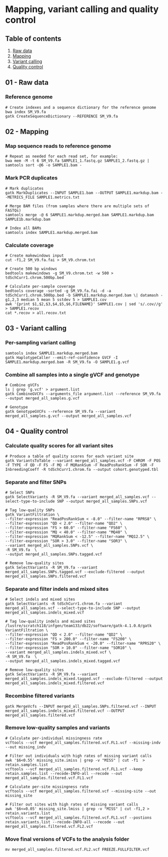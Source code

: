 # Mapping, variant calling and quality control

## Table of contents
1. [Raw data](#raw)
2. [Mapping](#mapping)
3. [Variant calling](#variantcalling)
4. [Quality control](#qc)

## 01 - Raw data <a name="raw"></a>
### Reference genome
```
# Create indexes and a sequence dictionary for the reference genome
bwa index SM_V9.fa
gatk CreateSequenceDictionary --REFERENCE SM_V9.fa
```
## 02 - Mapping <a name="mapping"></a>
### Map sequence reads to reference genome
```
# Repeat as needed for each read set, for example:
bwa mem -M -t 6 SM_V9.fa SAMPLE1_1.fastq.gz SAMPLE1_2.fastq.gz | samtools sort -@6 -o SAMPLE1.bam -
```
### Mark PCR duplicates
```
# Mark duplicates
gatk MarkDuplicates --INPUT SAMPLE1.bam --OUTPUT SAMPLE1.markdup.bam --METRICS_FILE SAMPLE1.metrics.txt

# Merge BAM files (from samples where there are multiple sets of FASTQs)
samtools merge -@ 6 SAMPLE1.markdup.merged.bam SAMPLE1.markdup.bam SAMPLE1b.markdup.bam

# Index all BAMs
samtools index SAMPLE1.markdup.merged.bam
```
### Calculate coverage
```
# Create makewindows input
cut -f1,2 SM_V9.fa.fai > SM_V9.chrom.txt

# Create 500 bp windows
bedtools makewindows -g SM_V9.chrom.txt -w 500 > tdSchCurr1.chrom.500bp.bed

# Calculate per-sample coverage
bedtools coverage -sorted -g SM_V9.fa.fai -d -a tdSchCurr1.chrom.500bp.bed -b SAMPLE1.markdup.merged.bam \| datamash -g1,2,3 median 5 mean 5 sstdev 5 > SAMPLE1.cov
awk '{print $1,$2,$3,$4,$5,$6,FILENAME}' SAMPLE1.cov | sed 's/.cov//g' > SAMPLE1.recov
cat *.recov > all.recov.txt
```
## 03 - Variant calling <a name="variantcalling"></a>

### Per-sampling variant calling
```
samtools index SAMPLE1.markdup.merged.bam
gatk HaplotypeCaller --emit-ref-confidence GVCF -I SAMPLE1.markdup.merged.bam -R SM_V9.fa -O SAMPLE1.g.vcf
```
### Combine all samples into a single gVCF and genotype
```
# Combine gVCFs
ls | grep 'g.vcf' > argument.list
gatk CombineGVCFs --arguments_file argument.list --reference SM_V9.fa --output merged_all_samples.g.vcf

# Genotype
gatk GenotypeGVCFs --reference SM_V9.fa --variant merged_all_samples.g.vcf --output merged_all_samples.vcf
```
## 04 - Quality control <a name="qc"></a>
### Calculate quality scores for all variant sites
```
# Produce a table of quality scores for each variant site
gatk VariantsToTable --variant merged_all_samples.vcf -F CHROM -F POS -F TYPE -F QD -F FS -F MQ -F MQRankSum -F ReadPosRankSum -F SOR -F InbreedingCoeff -R tdSchCurr1.chrom.fa --output cohort.genotyped.tbl
```
### Separate and filter SNPs
```
# Select SNPs
gatk SelectVariants -R SM_V9.fa --variant merged_all_samples.vcf --select-type-to-include SNP --output merged_all_samples.SNPs.vcf

# Tag low-quality SNPs
gatk VariantFiltration \
--filter-expression "ReadPosRankSum < -8.0" --filter-name "RPRS8" \
--filter-expression "QD < 2.0" --filter-name "QD2" \
--filter-expression "FS > 60.0" --filter-name "FS60" \
--filter-expression "MQ < 40.0" --filter-name "MQ40" \
--filter-expression "MQRankSum < -12.5" --filter-name "MQ12.5" \
--filter-expression "SOR > 3.0" --filter-name "SOR3" \
--variant merged_all_samples.SNPs.vcf \
-R SM_V9.fa  \
--output merged_all_samples.SNPs.tagged.vcf

# Remove low-quality sites
gatk SelectVariants -R SM_V9.fa --variant merged_all_samples.SNPs.tagged.vcf --exclude-filtered --output merged_all_samples.SNPs.filtered.vcf
```
### Separate and filter indels and mixed sites
```
# Select indels and mixed sites
gatk SelectVariants -R tdSchCurr1.chrom.fa --variant merged_all_samples.vcf --select-type-to-include SNP --output merged_all_samples.indels_mixed.vcf

# Tag low-quality indels and mixed sites
/lustre/scratch118/infgen/team133/db22/software/gatk-4.1.0.0/gatk VariantFiltration \
--filter-expression "QD < 2.0" --filter-name "QD2" \
--filter-expression "FS > 200.0" --filter-name "FS200" \
--filter-expression "ReadPosRankSum < -20.0" --filter-name "RPRS20" \
--filter-expression "SOR > 10.0" --filter-name "SOR10" \
--variant merged_all_samples.indels_mixed.vcf \
-R SM_V9.fa  \
--output merged_all_samples.indels_mixed.tagged.vcf

# Remove low-quality sites
gatk SelectVariants -R SM_V9.fa --variant merged_all_samples.indels_mixed.tagged.vcf --exclude-filtered --output merged_all_samples.indels_mixed.filtered.vcf
```
### Recombine filtered variants
```
gatk MergeVcfs --INPUT merged_all_samples.SNPs.filtered.vcf --INPUT merged_all_samples.indels_mixed.filtered.vcf --OUTPUT merged_all_samples.filtered.vcf
```
### Remove low-quality samples and variants 
```
# Calculate per-individual missingness rate 
vcftools --vcf merged_all_samples.filtered.vcf.FL1.vcf --missing-indv --out missing_indv

# Filter out individuals with high rates of missing variant calls
awk '$6<0.55' missing_site.imiss | grep -v "MISS" | cut -f1  > retain.samples.list
vcftools --vcf merged_all_samples.filtered.vcf.FL1.vcf --keep retain.samples.list --recode-INFO-all --recode --out merged_all_samples.filtered.vcf.FL1.vcf  

# Calculate per-site missingness rate 
vcftools --vcf merged_all_samples.filtered.vcf --missing-site --out missing_site

# Filter out sites with high rates of missing variant calls
awk '$6<=0.05' missing_site.lmiss | grep -v "MISS" | cut -f1,2 > retain.variants.list
vcftools --vcf merged_all_samples.filtered.vcf.FL1.vcf --postions retain.variants.list --recode-INFO-all --recode --out merged_all_samples.filtered.vcf.FL2.vcf 
```
### Move final versions of VCFs to the analysis folder
```
mv merged_all_samples.filtered.vcf.FL2.vcf FREEZE.FULLFILTER.vcf
```
